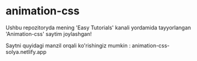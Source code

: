 # animation-css
Ushbu repozitoryda mening 'Easy Tutorials' kanali yordamida tayyorlangan 'Animation-css' saytim joylashgan!

Saytni quyidagi manzil orqali ko'rishingiz mumkin : animation-css-solya.netlify.app
